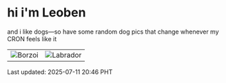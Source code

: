 # hi i'm Leoben

and i like dogs—so have some random dog pics that change whenever my CRON feels like it

|  |  |
|--------|----------|
| ![Borzoi](https://random-dog-vercel.vercel.app/api/random-borzoi?v=1752237976) | ![Labrador](https://random-dog-vercel.vercel.app/api/random-labrador?v=1752237976) |

Last updated: 2025-07-11 20:46 PHT
